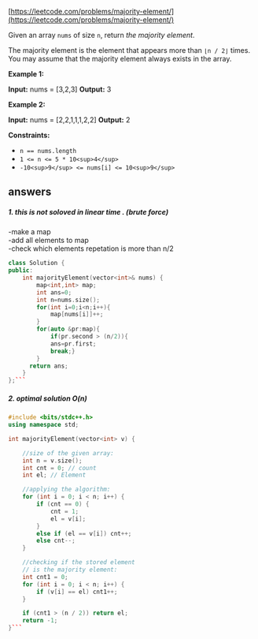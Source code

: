 [https://leetcode.com/problems/majority-element/](https://leetcode.com/problems/majority-element/)

Given an array `nums` of size `n`, return _the majority element_.

The majority element is the element that appears more than `⌊n / 2⌋` times. You may assume that the majority element always exists in the array.

**Example 1:**

**Input:** nums = \[3,2,3\]
**Output:** 3

**Example 2:**

**Input:** nums = \[2,2,1,1,1,2,2\]
**Output:** 2

**Constraints:**

- `n == nums.length`
- `1 <= n <= 5 * 10<sup>4</sup>`
- `-10<sup>9</sup> <= nums[i] <= 10<sup>9</sup>`

## answers

##### 1. this is not soloved in linear time . (brute force)

-make a map \
-add all elements to map \
-check which elements repetation is more than n/2

````cpp
class Solution {
public:
    int majorityElement(vector<int>& nums) {
        map<int,int> map;
        int ans=0;
        int n=nums.size();
        for(int i=0;i<n;i++){
            map[nums[i]]++;
        }
        for(auto &pr:map){
            if(pr.second > (n/2)){
            ans=pr.first;
            break;}
        }
      return ans;
    }
};```
````

##### 2. optimal solution O(n)

````cpp
#include <bits/stdc++.h>
using namespace std;

int majorityElement(vector<int> v) {

    //size of the given array:
    int n = v.size();
    int cnt = 0; // count
    int el; // Element

    //applying the algorithm:
    for (int i = 0; i < n; i++) {
        if (cnt == 0) {
            cnt = 1;
            el = v[i];
        }
        else if (el == v[i]) cnt++;
        else cnt--;
    }

    //checking if the stored element
    // is the majority element:
    int cnt1 = 0;
    for (int i = 0; i < n; i++) {
        if (v[i] == el) cnt1++;
    }

    if (cnt1 > (n / 2)) return el;
    return -1;
}```
````
